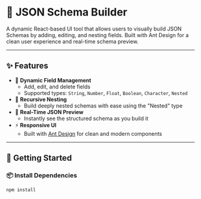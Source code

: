 # 🧩 JSON Schema Builder

A dynamic React-based UI tool that allows users to visually build JSON Schemas by adding, editing, and nesting fields. Built with Ant Design for a clean user experience and real-time schema preview.

---

## ✨ Features

- 🔧 **Dynamic Field Management**
  - Add, edit, and delete fields
  - Supported types: `String`, `Number`, `Float`, `Boolean`, `Character`, `Nested`
- 🔁 **Recursive Nesting**
  - Build deeply nested schemas with ease using the "Nested" type
- 🧠 **Real-Time JSON Preview**
  - Instantly see the structured schema as you build it
- ⚡ **Responsive UI**
  - Built with [Ant Design](https://ant.design/) for clean and modern components

---

## 🚀 Getting Started

### 📦 Install Dependencies

```bash
npm install
